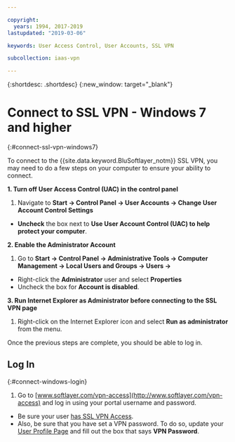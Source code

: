 ```yaml
---

copyright:
  years: 1994, 2017-2019
lastupdated: "2019-03-06"

keywords: User Access Control, User Accounts, SSL VPN

subcollection: iaas-vpn

---
```


{:shortdesc: .shortdesc}
{:new_window: target="_blank"}

# Connect to SSL VPN - Windows 7 and higher
{:#connect-ssl-vpn-windows7}

To connect to the {{site.data.keyword.BluSoftlayer_notm}} SSL VPN, you may need to do a few steps on your computer to ensure your ability to connect.

**1. Turn off User Access Control (UAC) in the control panel**

1. Navigate to **Start -> Control Panel -> User Accounts -> Change User Account Control Settings**
* **Uncheck** the box next to **Use User Account Control (UAC) to help protect your computer**.

**2. Enable the Administrator Account**

1. Go to **Start -> Control Panel -> Administrative Tools -> Computer Management -> Local Users and Groups -> Users ->** 
* Right-click the **Administrator** user and select **Properties** 
* Uncheck the box for **Account is disabled**.

**3. Run Internet Explorer as Administrator before connecting to the SSL VPN page**

1. Right-click on the Internet Explorer icon and select **Run as administrator** from the menu.

Once the previous steps are complete, you should be able to log in. 

## Log In
{:#connect-windows-login}

1. Go to [www.softlayer.com/vpn-access](http://www.softlayer.com/vpn-access) and log in using your portal username and password. 
* Be sure your user [has SSL VPN Access](/docs/infrastructure/iaas-vpn?topic=VPN-activate-or-deactivate-ssl-vpn-access-for-a-user).  
* Also, be sure that you have set a VPN password. To do so, update your [User Profile Page](https://control.softlayer.com/account/user/profile) and fill out the box that says **VPN Password**.
